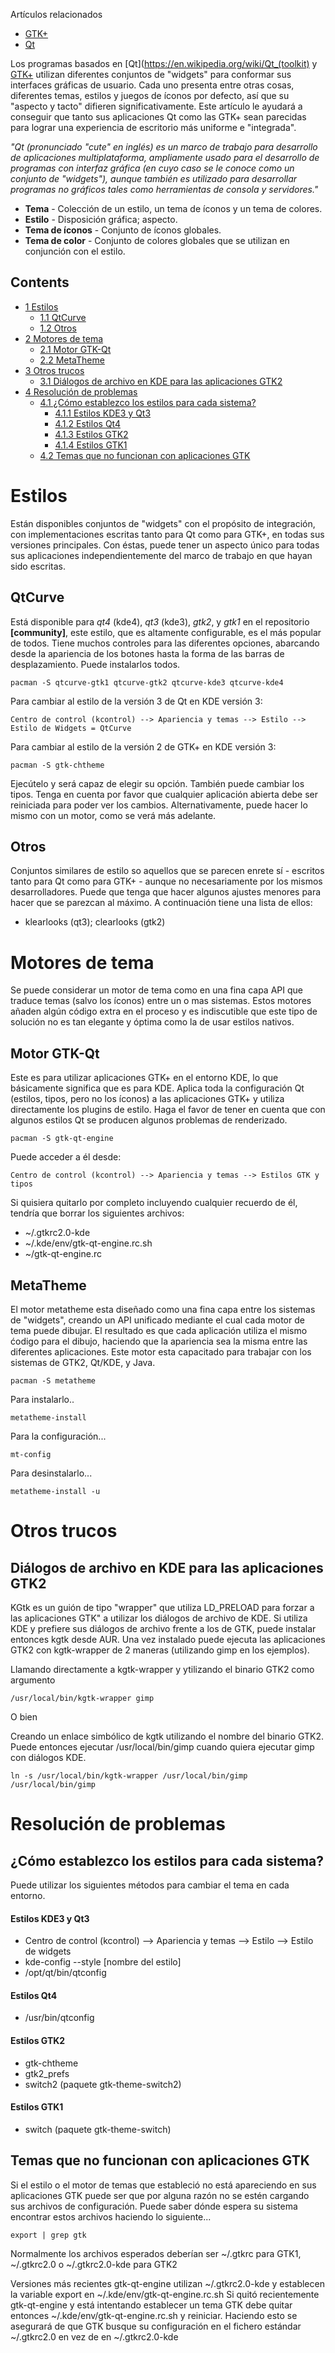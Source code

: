 Artículos relacionados

*   [GTK+](/index.php/GTK%2B_(Espa%C3%B1ol) "GTK+ (Español)")
*   [Qt](/index.php/Qt "Qt")

Los programas basados en [Qt](https://en.wikipedia.org/wiki/Qt_(toolkit) y [GTK+](/index.php/GTK%2B_(Espa%C3%B1ol) "GTK+ (Español)") utilizan diferentes conjuntos de "widgets" para conformar sus interfaces gráficas de usuario. Cada uno presenta entre otras cosas, diferentes temas, estilos y juegos de íconos por defecto, así que su "aspecto y tacto" difieren significativamente. Este artículo le ayudará a conseguir que tanto sus aplicaciones Qt como las GTK+ sean parecidas para lograr una experiencia de escritorio más uniforme e "integrada".

*"Qt (pronunciado "cute" en inglés) es un marco de trabajo para desarrollo de aplicaciones multiplataforma, ampliamente usado para el desarrollo de programas con interfaz gráfica (en cuyo caso se le conoce como un conjunto de "widgets"), aunque también es utilizado para desarrollar programas no gráficos tales como herramientas de consola y servidores."*

*   **Tema** - Colección de un estilo, un tema de íconos y un tema de colores.
*   **Estilo** - Disposición gráfica; aspecto.
*   **Tema de íconos** - Conjunto de íconos globales.
*   **Tema de color** - Conjunto de colores globales que se utilizan en conjunción con el estilo.

## Contents

*   [1 Estilos](#Estilos)
    *   [1.1 QtCurve](#QtCurve)
    *   [1.2 Otros](#Otros)
*   [2 Motores de tema](#Motores_de_tema)
    *   [2.1 Motor GTK-Qt](#Motor_GTK-Qt)
    *   [2.2 MetaTheme](#MetaTheme)
*   [3 Otros trucos](#Otros_trucos)
    *   [3.1 Diálogos de archivo en KDE para las aplicaciones GTK2](#Diálogos_de_archivo_en_KDE_para_las_aplicaciones_GTK2)
*   [4 Resolución de problemas](#Resolución_de_problemas)
    *   [4.1 ¿Cómo establezco los estilos para cada sistema?](#¿Cómo_establezco_los_estilos_para_cada_sistema?)
        *   [4.1.1 Estilos KDE3 y Qt3](#Estilos_KDE3_y_Qt3)
        *   [4.1.2 Estilos Qt4](#Estilos_Qt4)
        *   [4.1.3 Estilos GTK2](#Estilos_GTK2)
        *   [4.1.4 Estilos GTK1](#Estilos_GTK1)
    *   [4.2 Temas que no funcionan con aplicaciones GTK](#Temas_que_no_funcionan_con_aplicaciones_GTK)

# Estilos

Están disponibles conjuntos de "widgets" con el propósito de integración, con implementaciones escritas tanto para Qt como para GTK+, en todas sus versiones principales. Con éstas, puede tener un aspecto único para todas sus aplicaciones independientemente del marco de trabajo en que hayan sido escritas.

## QtCurve

Está disponible para *qt4* (kde4), *qt3* (kde3), *gtk2*, y *gtk1* en el repositorio **[community]**, este estilo, que es altamente configurable, es el más popular de todos. Tiene muchos controles para las diferentes opciones, abarcando desde la apariencia de los botones hasta la forma de las barras de desplazamiento. Puede instalarlos todos.

```
pacman -S qtcurve-gtk1 qtcurve-gtk2 qtcurve-kde3 qtcurve-kde4

```

Para cambiar al estilo de la versión 3 de Qt en KDE versión 3:

```
Centro de control (kcontrol) --> Apariencia y temas --> Estilo --> Estilo de Widgets = QtCurve

```

Para cambiar al estilo de la versión 2 de GTK+ en KDE versión 3:

```
pacman -S gtk-chtheme

```

Ejecútelo y será capaz de elegir su opción. También puede cambiar los tipos. Tenga en cuenta por favor que cualquier aplicación abierta debe ser reiniciada para poder ver los cambios. Alternativamente, puede hacer lo mismo con un motor, como se verá más adelante.

## Otros

Conjuntos similares de estilo so aquellos que se parecen enrete sí - escritos tanto para Qt como para GTK+ - aunque no necesariamente por los mismos desarrolladores. Puede que tenga que hacer algunos ajustes menores para hacer que se parezcan al máximo. A continuación tiene una lista de ellos:

*   klearlooks (qt3); clearlooks (gtk2)

# Motores de tema

Se puede considerar un motor de tema como en una fina capa API que traduce temas (salvo los íconos) entre un o mas sistemas. Estos motores añaden algún código extra en el proceso y es indiscutible que este tipo de solución no es tan elegante y óptima como la de usar estilos nativos.

## Motor GTK-Qt

Este es para utilizar aplicaciones GTK+ en el entorno KDE, lo que básicamente significa que es para KDE. Aplica toda la configuración Qt (estilos, tipos, pero no los íconos) a las aplicaciones GTK+ y utiliza directamente los plugins de estilo. Haga el favor de tener en cuenta que con algunos estilos Qt se producen algunos problemas de renderizado.

```
pacman -S gtk-qt-engine

```

Puede acceder a él desde:

```
Centro de control (kcontrol) --> Apariencia y temas --> Estilos GTK y tipos

```

Si quisiera quitarlo por completo incluyendo cualquier recuerdo de él, tendría que borrar los siguientes archivos:

*   ~/.gtkrc2.0-kde
*   ~/.kde/env/gtk-qt-engine.rc.sh
*   ~/gtk-qt-engine.rc

## MetaTheme

El motor metatheme esta diseñado como una fina capa entre los sistemas de "widgets", creando un API unificado mediante el cual cada motor de tema puede dibujar. El resultado es que cada aplicación utiliza el mismo ćodigo para el dibujo, haciendo que la apariencia sea la misma entre las diferentes aplicaciones. Este motor esta capacitado para trabajar con los sistemas de GTK2, Qt/KDE, y Java.

```
pacman -S metatheme

```

Para instalarlo..

```
metatheme-install

```

Para la configuración...

```
mt-config

```

Para desinstalarlo...

```
metatheme-install -u

```

# Otros trucos

## Diálogos de archivo en KDE para las aplicaciones GTK2

KGtk es un guión de tipo "wrapper" que utiliza LD_PRELOAD para forzar a las aplicaciones GTK" a utilizar los diálogos de archivo de KDE. Si utiliza KDE y prefiere sus diálogos de archivo frente a los de GTK, puede instalar entonces kgtk desde AUR. Una vez instalado puede ejecuta las aplicaciones GTK2 con kgtk-wrapper de 2 maneras (utilizando gimp en los ejemplos).

Llamando directamente a kgtk-wrapper y ytilizando el binario GTK2 como argumento

```
/usr/local/bin/kgtk-wrapper gimp

```

O bien

Creando un enlace simbólico de kgtk utilizando el nombre del binario GTK2\. Puede entonces ejecutar /usr/local/bin/gimp cuando quiera ejecutar gimp con diálogos KDE.

```
ln -s /usr/local/bin/kgtk-wrapper /usr/local/bin/gimp
/usr/local/bin/gimp

```

# Resolución de problemas

## ¿Cómo establezco los estilos para cada sistema?

Puede utilizar los siguientes métodos para cambiar el tema en cada entorno.

#### Estilos KDE3 y Qt3

*   Centro de control (kcontrol) --> Apariencia y temas --> Estilo --> Estilo de widgets
*   kde-config --style [nombre del estilo]
*   /opt/qt/bin/qtconfig

#### Estilos Qt4

*   /usr/bin/qtconfig

#### Estilos GTK2

*   gtk-chtheme
*   gtk2_prefs
*   switch2 (paquete gtk-theme-switch2)

#### Estilos GTK1

*   switch (paquete gtk-theme-switch)

## Temas que no funcionan con aplicaciones GTK

Si el estilo o el motor de temas que estableció no está apareciendo en sus aplicaciones GTK puede ser que por alguna razón no se estén cargando sus archivos de configuración. Puede saber dónde espera su sistema encontrar estos archivos haciendo lo siguiente...

```
export | grep gtk

```

Normalmente los archivos esperados deberían ser ~/.gtkrc para GTK1, ~/.gtkrc2.0 o ~/.gtkrc2.0-kde para GTK2

Versiones más recientes gtk-qt-engine utilizan ~/.gtkrc2.0-kde y establecen la variable export en ~/.kde/env/gtk-qt-engine.rc.sh Si quitó recientemente gtk-qt-engine y está intentando establecer un tema GTK debe quitar entonces ~/.kde/env/gtk-qt-engine.rc.sh y reiniciar. Haciendo esto se asegurará de que GTK busque su configuración en el fichero estándar ~/.gtkrc2.0 en vez de en ~/.gtkrc2.0-kde